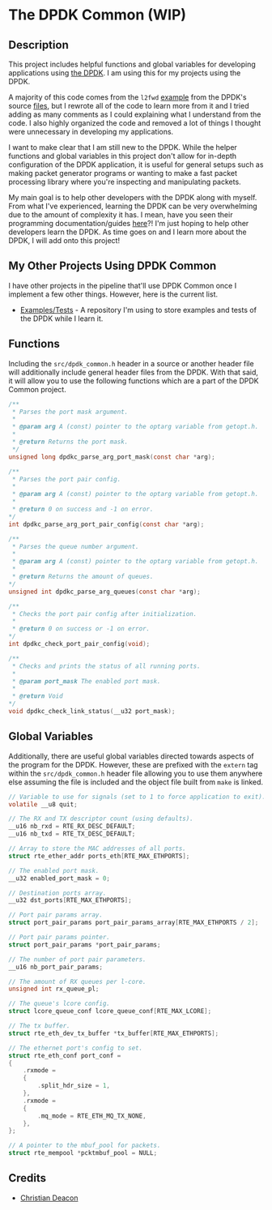 # The DPDK Common (WIP)
## Description
This project includes helpful functions and global variables for developing applications using [the DPDK](https://www.dpdk.org/). I am using this for my projects using the DPDK.

A majority of this code comes from the `l2fwd` [example](https://github.com/DPDK/dpdk/blob/main/examples/l2fwd) from the DPDK's source [files](https://github.com/DPDK/dpdk/), but I rewrote all of the code to learn more from it and I tried adding as many comments as I could explaining what I understand from the code. I also highly organized the code and removed a lot of things I thought were unnecessary in developing my applications.

I want to make clear that I am still new to the DPDK. While the helper functions and global variables in this project don't allow for in-depth configuration of the DPDK application, it is useful for general setups such as making packet generator programs or wanting to make a fast packet processing library where you're inspecting and manipulating packets.

My main goal is to help other developers with the DPDK along with myself. From what I've experienced, learning the DPDK can be very overwhelming due to the amount of complexity it has. I mean, have you seen their programming documentation/guides [here](http://doc.dpdk.org/guides/prog_guide/)?! I'm just hoping to help other developers learn the DPDK. As time goes on and I learn more about the DPDK, I will add onto this project!

## My Other Projects Using DPDK Common
I have other projects in the pipeline that'll use DPDK Common once I implement a few other things. However, here is the current list.

* [Examples/Tests](https://github.com/gamemann/The-DPDK-Examples) - A repository I'm using to store examples and tests of the DPDK while I learn it.

## Functions
Including the `src/dpdk_common.h` header in a source or another header file will additionally include general header files from the DPDK. With that said, it will allow you to use the following functions which are a part of the DPDK Common project.

```C
/**
 * Parses the port mask argument.
 * 
 * @param arg A (const) pointer to the optarg variable from getopt.h.
 * 
 * @return Returns the port mask.
 */
unsigned long dpdkc_parse_arg_port_mask(const char *arg);

/**
 * Parses the port pair config.
 * 
 * @param arg A (const) pointer to the optarg variable from getopt.h.
 * 
 * @return 0 on success and -1 on error.
*/
int dpdkc_parse_arg_port_pair_config(const char *arg);

/**
 * Parses the queue number argument.
 * 
 * @param arg A (const) pointer to the optarg variable from getopt.h.
 * 
 * @return Returns the amount of queues.
*/
unsigned int dpdkc_parse_arg_queues(const char *arg);

/**
 * Checks the port pair config after initialization.
 * 
 * @return 0 on success or -1 on error.
*/
int dpdkc_check_port_pair_config(void);

/**
 * Checks and prints the status of all running ports.
 * 
 * @param port_mask The enabled port mask.
 * 
 * @return Void
*/
void dpdkc_check_link_status(__u32 port_mask);
```

## Global Variables
Additionally, there are useful global variables directed towards aspects of the program for the DPDK. However, these are prefixed with the `extern` tag within the `src/dpdk_common.h` header file allowing you to use them anywhere else assuming the file is included and the object file built from `make` is linked.

```C
// Variable to use for signals (set to 1 to force application to exit).
volatile __u8 quit;

// The RX and TX descriptor count (using defaults).
__u16 nb_rxd = RTE_RX_DESC_DEFAULT;
__u16 nb_txd = RTE_TX_DESC_DEFAULT;

// Array to store the MAC addresses of all ports.
struct rte_ether_addr ports_eth[RTE_MAX_ETHPORTS];

// The enabled port mask.
__u32 enabled_port_mask = 0;

// Destination ports array.
__u32 dst_ports[RTE_MAX_ETHPORTS];

// Port pair params array.
struct port_pair_params port_pair_params_array[RTE_MAX_ETHPORTS / 2];

// Port pair params pointer.
struct port_pair_params *port_pair_params;

// The number of port pair parameters.
__u16 nb_port_pair_params;

// The amount of RX queues per l-core.
unsigned int rx_queue_pl;

// The queue's lcore config.
struct lcore_queue_conf lcore_queue_conf[RTE_MAX_LCORE];

// The tx buffer.
struct rte_eth_dev_tx_buffer *tx_buffer[RTE_MAX_ETHPORTS];

// The ethernet port's config to set.
struct rte_eth_conf port_conf =
{
    .rxmode =
    {
        .split_hdr_size = 1,
    },
    .rxmode =
    {
        .mq_mode = RTE_ETH_MQ_TX_NONE,
    },
};

// A pointer to the mbuf_pool for packets.
struct rte_mempool *pcktmbuf_pool = NULL;
```

## Credits
* [Christian Deacon](https://github.com/gamemann)